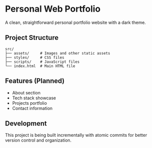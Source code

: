 # Personal Web Portfolio

A clean, straightforward personal portfolio website with a dark theme.

## Project Structure

```
src/
├── assets/     # Images and other static assets
├── styles/     # CSS files
├── scripts/    # JavaScript files
└── index.html  # Main HTML file
```

## Features (Planned)

- About section
- Tech stack showcase
- Projects portfolio
- Contact information

## Development

This project is being built incrementally with atomic commits for better version control and organization.
